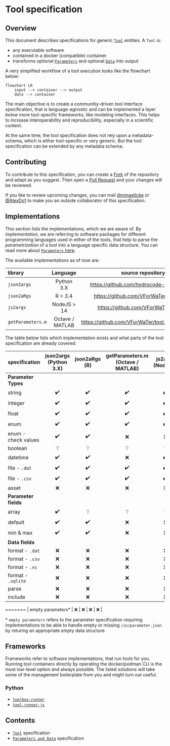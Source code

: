 # Tool specification

## Overview

This document describes specifications for generic [`Tool`](./tool.md) entities. A `Tool` is:
*  any executable software
*  contained in a docker (compatible) container 
*  transforms optional [`Parameters`](./parameter.md) and optional [`Data`](./parameter.md[`Parameters`](./parameter.md)) into output

A very simplified workflow of a tool execution looks like the flowchart below:

```mermaid
flowchart LR
    input --> container --> output
    data --> container

```

The main objective is to create a communitiy-driven tool interface specification, 
that is language-agnostic and can be implemented a layer *below* more tool-specific 
frameworks, like modeling interfaces.
This helps to increase interoperability and reproducibility, especially in a 
scientific context.

At the same time, the tool specification does not rely upon a metadata-schema, 
which is either tool-specific or very generic. But the tool specification can be
extended by any metadata schema.

## Contributing

To contribute to this specification, you can create a [Fork](https://github.com/VForWaTer/tool-specs/fork) 
of the repository and adapt as you suggest. Then open a [Pull Request](https://github.com/VForWaTer/tool-specs/comparehttps://github.com/VForWaTer/tool-specs/compare) and your changes will be reviewed.

If you like to review upcoming changes, you can mail [@mmaelicke](https://github.com/mmaelicke)
or [@AlexDo1](https://github.com/AlexDo1) to make you an outside collaborator 
of this specification.

## Implementations

This section lists the implementations, which we are aware of. By *implementation*, 
we are referring to software packages for different programming languages used
in either of the tools, that help to parse the *parametrization* of a tool into
a language specific data structure. You can read more about [`Parameters` here](./parameter.md).

The available implementations as of now are:
  
|  library          | Language          |  source repository                          | install                       |  template repo                                    |
|:------------------|:-----------------:|:-------------------------------------------:|:-----------------------------:|:-------------------------------------------------:|
| `json2args`       | Python 3.X        | https://github.com/hydrocode-de/json2args | `pip install json2args`         | https://github.com/VForWaTer/tool_template_python | 
| `json2aRgs`       | R > 3.4           | https://github.com/VForWaTer/json2aRgs    | `install.packages("json2aRgs")` | https://github.com/VForWaTer/tool_template_r      | 
| `js2args`         | NodeJS > 14       | https://github.com/VForWaTer/js2args      | `npm install js2args`           | https://github.com/vforwater/tool_template_node   | 
| `getParameters.m` | Octave / MATLAB   | https://github.com/VForWaTer/tool_template_octave | :x:                     | https://github.com/VForWaTer/tool_template_octave | 


The table below lists which implementation exists and what parts of the
tool specification are already covered:


|  specification     |  json2args (Python 3.X)  | json2aRgs (R)      |  getParameters.m (Octave / MATLAB)  |  js2args (Node.js). |
|:-------------------|:------------------------:|:------------------:|:-----------------------------------:|:-------------------:|
|    **Parameter Types**                                                                                                        ||
| string             | :heavy_check_mark:       | :heavy_check_mark: | :heavy_check_mark:                  | :heavy_check_mark:  |
| integer            | :heavy_check_mark:       | :heavy_check_mark: | :heavy_check_mark:                  | :heavy_check_mark:  |
| float              | :heavy_check_mark:       | :heavy_check_mark: | :heavy_check_mark:                  | :heavy_check_mark:  |
| enum               | :heavy_check_mark:       | :heavy_check_mark: | :heavy_check_mark:                  | :heavy_check_mark:  |
| enum -check values | :heavy_check_mark:       | :heavy_check_mark: | :x:                                 | :x:                 |
| boolean            | :grey_question:          | :grey_question:    | :grey_question:                     | :grey_question:     |
| datetime           | :heavy_check_mark:       | :heavy_check_mark: | :x:                                 | :heavy_check_mark:  |
| file - `.dat`      | :heavy_check_mark:       | :heavy_check_mark: | :heavy_check_mark:                  | :heavy_check_mark:  |
| file - `.csv`      | :heavy_check_mark:       | :heavy_check_mark: | :heavy_check_mark:                  | :heavy_check_mark:  |
| asset              | :x:                      | :x:                | :x:                                 | :x:                 |
|    **Parameter fields**                                                                                                       ||
| array              | :heavy_check_mark:       | :grey_question:    | :grey_question:                     | :grey_question:     |
| default            | :heavy_check_mark:       | :heavy_check_mark: | :x:                                 | :x:                 |
| min & max          | :heavy_check_mark:       | :heavy_check_mark: | :x:                                 | :x:                 |
|    **Data fields**                                                                                                            ||
| format - `.dat`    | :x:                      | :x:                | :x:                                 | :x:                 |
| format - `.csv   ` | :x:                      | :x:                | :x:                                 | :x:                 |
| format - `.nc`     | :x:                      | :x:                | :x:                                 | :x:                 |
| format - `.sqlite` | :x:                      | :x:                | :x:                                 | :x:                 |
| parse              | :x:                      | :x:                | :x:                                 | :x:                 |
| include            | :x:                      | :x:                | :x:                                 | :x:                 |
=======
| empty parameters*  | :x:                      | :x:                | :x:                                 | :x:                 |


\* `empty parameters` refers to the parameter specification requiring implementations to be able to handle empty or missing `/in/parameter.json` by returing an appropriate empty data structure

## Frameworks

Frameworks refer to software implementations, that run tools for you. Running tool containers
directly by operating the docker/podman CLI is the most low-level option and always possible.
The listed solutions will take some of the management boilerplate from you and
might turn out useful.

### Python

* [`toolbox-runner`](https://github.com/hydrocode-de/tool-runner)
* [`tool-runner-js`](https://github.com/hydrocode-de/tool-runner-js)


## Contents

* [`Tool`](./tool.md) specification
* [`Parameters and Data`](./parameter.md) specification
